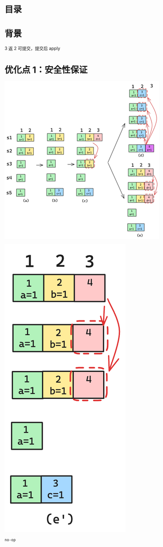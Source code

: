
目录
===


背景
===

3 返 2 可提交，提交后 apply


优化点 1：安全性保证
===

![](image/safe.jpg)

![](image/no-op.jpg)

`no-op`

[](https://www.cnblogs.com/qhca/p/14977812.html)